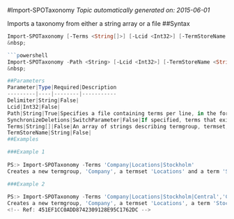 #Import-SPOTaxonomy
*Topic automatically generated on: 2015-06-01*

Imports a taxonomy from either a string array or a file
##Syntax
```powershell
Import-SPOTaxonomy [-Terms <String[]>] [-Lcid <Int32>] [-TermStoreName <String>] [-Delimiter <String>] [-SynchronizeDeletions [<SwitchParameter>]]```
&nbsp;

```powershell
Import-SPOTaxonomy -Path <String> [-Lcid <Int32>] [-TermStoreName <String>] [-Delimiter <String>] [-SynchronizeDeletions [<SwitchParameter>]]```
&nbsp;

##Parameters
Parameter|Type|Required|Description
---------|----|--------|-----------
Delimiter|String|False|
Lcid|Int32|False|
Path|String|True|Specifies a file containing terms per line, in the format as required by the Terms parameter.
SynchronizeDeletions|SwitchParameter|False|If specified, terms that exist in the termset, but are not in the imported data will be removed.
Terms|String[]|False|An array of strings describing termgroup, termset, term, subterms using a default delimiter of '|'.
TermStoreName|String|False|
##Examples

###Example 1
    
PS:> Import-SPOTaxonomy -Terms 'Company|Locations|Stockholm'
Creates a new termgroup, 'Company', a termset 'Locations' and a term 'Stockholm'

###Example 2
    
PS:> Import-SPOTaxonomy -Terms 'Company|Locations|Stockholm|Central','Company|Locations|Stockholm|North'
Creates a new termgroup, 'Company', a termset 'Locations', a term 'Stockholm' and two subterms: 'Central', and 'North'
<!-- Ref: 451EF1CC0ADD8742309128E95C1762DC -->